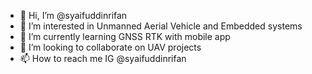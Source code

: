 - 👋 Hi, I’m @syaifuddinrifan
- 👀 I’m interested in Unmanned Aerial Vehicle and Embedded systems
- 🌱 I’m currently learning GNSS RTK with mobile app
- 💞️ I’m looking to collaborate on UAV projects
- 📫 How to reach me IG @syaifuddinrifan

<!---
syaifuddinrifan/syaifuddinrifan is a ✨ special ✨ repository because its `README.md` (this file) appears on your GitHub profile.
You can click the Preview link to take a look at your changes.
--->
